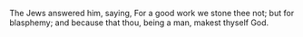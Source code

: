 The Jews answered him, saying, For a good work we stone thee not; but for blasphemy; and because that thou, being a man, makest thyself God.

